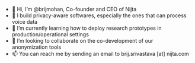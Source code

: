 - 👋 Hi, I’m @brijmohan, Co-founder and CEO of Nijta
- 👀 I build privacy-aware softwares, especially the ones that can process voice data
- 🌱 I’m currently learning how to deploy research prototypes in production/operational settings
- 💞️ I’m looking to collaborate on the co-development of our anonymization tools
- 📫 You can reach me by sending an email to brij.srivastava [at] nijta.com

<!---
brijmohan/brijmohan is a ✨ special ✨ repository because its `README.md` (this file) appears on your GitHub profile.
You can click the Preview link to take a look at your changes.
--->
